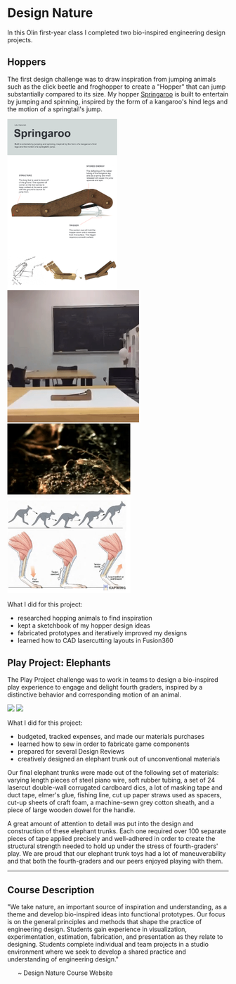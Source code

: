 # Design Nature

In this Olin first-year class I completed two bio-inspired engineering design projects. 

## Hoppers
The first design challenge was to draw inspiration from jumping animals such as the click beetle and froghopper to create a "Hopper" that can jump substantially compared to its size. My hopper [Springaroo](https://github.com/liloheinrich/DesNat/main/Final%20Draft/Hopper%20Poster%20Lilo%20Heinrich.pdf) is built to entertain by jumping and spinning, inspired by the form of a kangaroo's hind legs and the motion of a springtail's jump. 

<p float="left">
  <img src="Hoppers/Final Draft/imgs/poster.png" width="250" />
  <img src="Hoppers/Prototypes/imgs/hopper-slomo-crop.gif" width="300" /> 
  <img src="Hoppers/Prototypes/imgs/bioinspirations.gif" width="280" />
</p>

What I did for this project:

- researched hopping animals to find inspiration
- kept a sketchbook of my hopper design ideas
- fabricated prototypes and iteratively improved my designs
- learned how to CAD lasercutting layouts in Fusion360


## Play Project: Elephants

The Play Project challenge was to work in teams to design a bio-inspired play experience to engage and delight fourth graders, inspired by a distinctive behavior and corresponding motion of an animal. 

<img src="Play Project/Kids Playing Media/playgif1.gif" width="400"> <img src="Play Project/Kids Playing Media/playgif2.gif" width="400">

What I did for this project:

- budgeted, tracked expenses, and made our materials purchases
- learned how to sew in order to fabricate game components
- prepared for several Design Reviews
- creatively designed an elephant trunk out of unconventional materials

Our final elephant trunks were made out of the following set of materials: varying length pieces of steel piano wire, soft rubber tubing, a set of 24 lasercut double-wall corrugated cardboard dics, a lot of masking tape and duct tape, elmer's glue, fishing line, cut up paper straws used as spacers, cut-up sheets of craft foam, a machine-sewn grey cotton sheath, and a piece of large wooden dowel for the handle.

A great amount of attention to detail was put into the design and construction of these elephant trunks. Each one required over 100 separate pieces of tape applied precisely and well-adhered in order to create the structural strength needed to hold up under the stress of fourth-graders' play. We are proud that our elephant trunk toys had a lot of maneuverability and that both the fourth-graders and our peers enjoyed playing with them.

-----------------------------
## Course Description 

"We take nature, an important source of inspiration and understanding, as a theme and develop bio-inspired ideas into functional prototypes. Our focus is on the general principles and methods that shape the practice of engineering design. Students gain experience in visualization, experimentation, estimation, fabrication, and presentation as they relate to designing. Students complete individual and team projects in a studio environment where we seek to develop a shared practice and understanding of engineering design."

&nbsp;&nbsp;&nbsp;&nbsp;&nbsp;&nbsp;~ Design Nature Course Website

